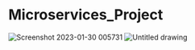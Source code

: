 # Microservices_Project
![Screenshot 2023-01-30 005731](https://user-images.githubusercontent.com/67336957/215351291-f6976223-5a4e-477e-ada6-ad6a60442ca6.png)
![Untitled drawing](https://user-images.githubusercontent.com/67336957/215351528-4b274ae7-ad8a-4896-9871-a29756dd157c.jpg)
